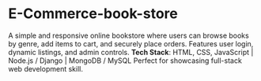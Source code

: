 # E-Commerce-book-store
 A simple and responsive online bookstore where users can browse books by genre, add items to cart, and securely place orders. Features user login, dynamic listings, and admin controls.  **Tech Stack**: HTML, CSS, JavaScript | Node.js / Django | MongoDB / MySQL  Perfect for showcasing full-stack web development skill.
